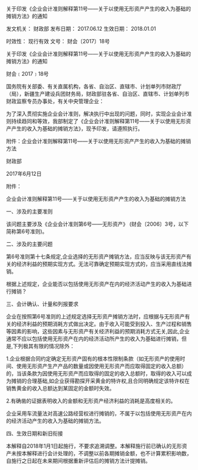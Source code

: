 
	
		
	
关于印发《企业会计准则解释第11号——关于以使用无形资产产生的收入为基础的摊销方法》的通知
	
	
发文机关：	财政部
发布日期：	2017.06.12
生效日期：	2018.01.01
	
时效性：	现行有效
文号：	财会〔2017〕18号
	
	

	
	

	
	

关于印发《企业会计准则解释第11号——关于以使用无形资产产生的收入为基础的摊销方法》的通知

财会﹝2017﹞18号

国务院有关部委、有关直属机构，各省、自治区、直辖市、计划单列市财政厅（局），新疆生产建设兵团财务局，财政部驻各省、自治区、直辖市、计划单列市财政监察专员办事处，有关中央管理企业：

为了深入贯彻实施企业会计准则，解决执行中出现的问题，同时，实现企业会计准则持续趋同和等效，我部制定了《企业会计准则解释第11号——关于以使用无形资产产生的收入为基础的摊销方法》，现予印发，请遵照执行。

附件：企业会计准则解释第11号——关于以使用无形资产产生的收入为基础的摊销方法

财政部

2017年6月12日

附件：

企业会计准则解释第11号——关于以使用无形资产产生的收入为基础的摊销方法

一、涉及的主要准则

该问题主要涉及《企业会计准则第6号——无形资产》 (财会〔2006〕3号，以下简称第6号准则)。

二、涉及的主要问题

第6号准则第十七条规定,企业选择的无形资产摊销方法，应当反映与该无形资产有关的经济利益的预期实现方式。无法可靠确定预期实现方式的，应当采用直线法摊销。

根据上述规定，企业能否以包括使用无形资产在内的经济活动产生的收入为基础进行摊销？

三、会计确认、计量和列报要求

企业在按照第6号准则的上述规定选择无形资产摊销方法时，应根据与无形资产有关的经济利益的预期消耗方式做出决定。由于收入可能受到投入、生产过程和销售等因素的影响，这些因素与无形资产有关经济利益的预期消耗方式无关,因此,企业通常不应以包括使用无形资产在内的经济活动所产生的收入为基础进行摊销，但是,下列极其有限的情况除外：

1.企业根据合同约定确定无形资产固有的根本性限制条款（如无形资产的使用时间、使用无形资产生产产品的数量或因使用无形资产而应取得固定的收入总额）的，当该条款为因使用无形资产而应取得的固定的收入总额时，取得的收入可以成为摊销的合理基础,如企业获得勘探开采黄金的特许权,且合同明确规定该特许权在销售黄金的收入总额达到某固定的金额时失效。

2.有确凿的证据表明收入的金额和无形资产经济利益的消耗是高度相关的。

企业采用车流量法对高速公路经营权进行摊销的，不属于以包括使用无形资产在内的经济活动产生的收入为基础的摊销方法。

四、生效日期和新旧衔接

本解释自2018年1月1日起施行，不要求追溯调整。本解释施行前已确认的无形资产未按本解释进行会计处理的，不调整以前各期摊销金额，也不计算累积影响数，自施行之日起在未来期间根据重新评估后的摊销方法计提摊销。
